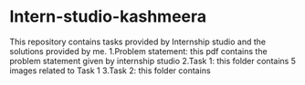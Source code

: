 # Intern-studio-kashmeera
This repository contains tasks provided by Internship studio and the solutions provided by me.
1.Problem statement: this pdf contains the problem statement given by internship studio
2.Task 1: this folder contains 5 images related to Task 1
3.Task 2: this folder contains
